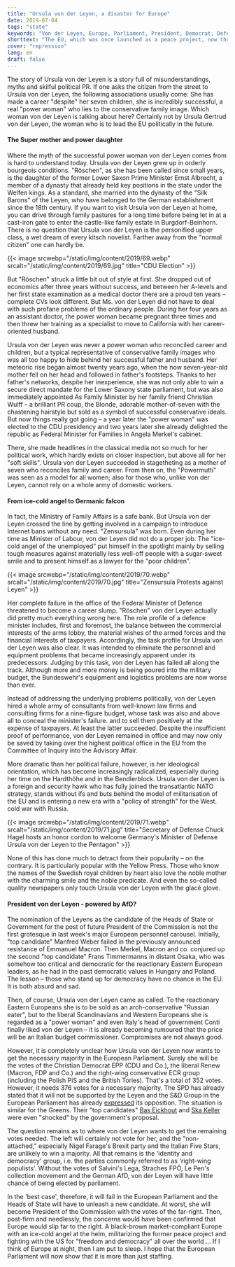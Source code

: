 ```yaml
---
title: "Ursula von der Leyen, a disaster for Europe"
date: 2019-07-04
tags: "state"
keywords: "Von der Leyen, Europe, Parliament, President, Democrat, Defense, USA, Nato, Bas Eickhout, S&D, SPD, Die Grünen, Ska Keller, Europe Parliament, Europe Commission, Germany"
shorttext: "The EU, which was once launched as a peace project, now threatens militarisation and the final metamorphosis of a project of the European elites."
cover: "repression"
lang: en
draft: false
---
```


The story of Ursula von der Leyen is a story full of misunderstandings, myths and skilful political PR. If one asks the citizen from the street to Ursula von der Leyen, the following associations usually come: She has made a career "despite" her seven children, she is incredibly successful, a real "power woman" who lies to the conservative family image. Which woman von der Leyen is talking about here? Certainly not by Ursula Gertrud von der Leyen, the woman who is to lead the EU politically in the future.

#### The Super mother and power daughter

Where the myth of the successful power woman von der Leyen comes from is hard to understand today. Ursula von der Leyen grew up in orderly bourgeois conditions. "Röschen", as she has been called since small years, is the daughter of the former Lower Saxon Prime Minister Ernst Albrecht, a member of a dynasty that already held key positions in the state under the Welfen kings. As a standard, she married into the dynasty of the "Silk Barons" of the Leyen, who have belonged to the German establishment since the 18th century. If you want to visit Ursula von der Leyen at home, you can drive through family pastures for a long time before being let in at a cast-iron gate to enter the castle-like family estate in Burgdorf-Beinhorn. There is no question that Ursula von der Leyen is the personified upper class, a wet dream of every kitsch novelist. Farther away from the "normal citizen" one can hardly be.

{{< image srcwebp="/static/img/content/2019/69.webp" srcalt="/static/img/content/2019/69.jpg" title="CDU Election" >}}

But "Röschen" struck a little bit out of style at first. She dropped out of economics after three years without success, and between her A-levels and her first state examination as a medical doctor there are a proud ten years – complete CVs look different. But Ms. von der Leyen did not have to deal with such profane problems of the ordinary people. During her four years as an assistant doctor, the power woman became pregnant three times and then threw her training as a specialist to move to California with her career-oriented husband.

Ursula von der Leyen was never a power woman who reconciled career and children, but a typical representative of conservative family images who was all too happy to hide behind her successful father and husband. Her meteoric rise began almost twenty years ago, when the now seven-year-old mother fell on her head and followed in father's footsteps. Thanks to her father's networks, despite her inexperience, she was not only able to win a secure direct mandate for the Lower Saxony state parliament, but was also immediately appointed As Family Minister by her family friend Christian Wulff – a brilliant PR coup, the Blonde, adorable mother-of-seven with the chastening hairstyle but sold as a symbol of successful conservative ideals. But now things really got going – a year later the "power woman" was elected to the CDU presidency and two years later she already delighted the republic as Federal Minister for Families in Angela Merkel's cabinet.

There, she made headlines in the classical media not so much for her political work, which hardly exists on closer inspection, but above all for her "soft skills". Ursula von der Leyen succeeded in stagetheting as a mother of seven who reconciles family and career. From then on, the "Powermutti" was seen as a model for all women; also for those who, unlike von der Leyen, cannot rely on a whole army of domestic workers.

#### From ice-cold angel to Germanic falcon

In fact, the Ministry of Family Affairs is a safe bank. But Ursula von der Leyen crossed the line by getting involved in a campaign to introduce Internet bans without any need. "Zensursula" was born. Even during her time as Minister of Labour, von der Leyen did not do a proper job. The "ice-cold angel of the unemployed" put himself in the spotlight mainly by selling tough measures against materially less well-off people with a sugar-sweet smile and to present himself as a lawyer for the "poor children".

{{< image srcwebp="/static/img/content/2019/70.webp" srcalt="/static/img/content/2019/70.jpg" title="Zensursula Protests against Leyen" >}}

Her complete failure in the office of the Federal Minister of Defence threatened to become a career slump. "Röschen" von der Leyen actually did pretty much everything wrong here. The role profile of a defence minister includes, first and foremost, the balance between the commercial interests of the arms lobby, the material wishes of the armed forces and the financial interests of taxpayers. Accordingly, the task profile for Ursula von der Leyen was also clear. It was intended to eliminate the personnel and equipment problems that became increasingly apparent under its predecessors. Judging by this task, von der Leyen has failed all along the track. Although more and more money is being poured into the military budget, the Bundeswehr's equipment and logistics problems are now worse than ever.

Instead of addressing the underlying problems politically, von der Leyen hired a whole army of consultants from well-known law firms and consulting firms for a nine-figure budget, whose task was also and above all to conceal the minister's failure. and to sell them positively at the expense of taxpayers. At least the latter succeeded. Despite the insufficient proof of performance, von der Leyen remained in office and may now only be saved by taking over the highest political office in the EU from the Committee of Inquiry into the Advisory Affair.

More dramatic than her political failure, however, is her ideological orientation, which has become increasingly radicalized, especially during her time on the Hardthöhe and in the Bendlerblock. Ursula von der Leyen is a foreign and security hawk who has fully joined the transatlantic NATO strategy, stands without ifs and buts behind the model of militarisation of the EU and is entering a new era with a "policy of strength" for the West. cold war with Russia.

{{< image srcwebp="/static/img/content/2019/71.webp" srcalt="/static/img/content/2019/71.jpg" title="Secretary of Defense Chuck Hagel hosts an honor cordon to welcome Germany's Minister of Defense Ursula von der Leyen to the Pentagon" >}}

None of this has done much to detract from their popularity – on the contrary. It is particularly popular with the Yellow Press. Those who know the names of the Swedish royal children by heart also love the noble mother with the charming smile and the noble predicate. And even the so-called quality newspapers only touch Ursula von der Leyen with the glacé glove.

#### President von der Leyen - powered by AfD?

The nomination of the Leyens as the candidate of the Heads of State or Government for the post of future President of the Commission is not the first grotesque in last week's major European personnel carousel. Initially, "top candidate" Manfred Weber failed in the previously announced resistance of Emmanuel Macron. Then Merkel, Macron and co. conjured up the second "top candidate" Frans Timmermanns in distant Osaka, who was somehow too critical and democratic for the reactionary Eastern European leaders, as he had in the past democratic values in Hungary and Poland. The lesson – those who stand up for democracy have no chance in the EU. It is both absurd and sad.

Then, of course, Ursula von der Leyen came as called. To the reactionary Eastern Europeans she is to be sold as an arch-conservative "Russian eater", but to the liberal Scandinavians and Western Europeans she is regarded as a "power woman" and even Italy's head of government Conti finally liked von der Leyen – it is already becoming rumoured that the price will be an Italian budget commissioner. Compromises are not always good.

However, it is completely unclear how Ursula von der Leyen now wants to get the necessary majority in the European Parliament. Surely she will be the votes of the Christian Democrat EPP (CDU and Co.), the liberal Renew (Macron, FDP and Co.) and the right-wing conservative ECR group (including the Polish PiS and the British Tories). That's a total of 352 votes. However, it needs 376 votes for a necessary majority. The SPD has already stated that it will not be supported by the Leyen and the S&D Group in the European Parliament has already [expressed](https://www.socialistsanddemocrats.eu/newsroom/sd-leader-iratxe-garcia-proposal-council-deeply-disappointing "S&D leader Iratxe García: The proposal from the Council is deeply disappointing") its opposition. The situation is similar for the Greens. Their "top candidates" [Bas Eickhout](https://twitter.com/BasEickhout/status/1146108209532407814 "Bas Eickhout on Twitter") and [Ska Keller](https://twitter.com/StefanLeifert/status/1146124229844307974 "The green hypocrites are shocked.") were even "shocked" by the government's proposal.

The question remains as to where von der Leyen wants to get the remaining votes needed. The left will certainly not vote for her, and the "non-attached," especially Nigel Farage's Brexit party and the Italian Five Stars, are unlikely to win a majority. All that remains is the 'identity and democracy' group, i.e. the parties commonly referred to as 'right-wing populists'. Without the votes of Salvini's Lega, Straches FPÖ, Le Pen's collection movement and the German AfD, von der Leyen will have little chance of being elected by parliament.

In the 'best case', therefore, it will fail in the European Parliament and the Heads of State will have to unleash a new candidate. At worst, she will become President of the Commission with the votes of the far-right. Then, post-firm and needlessly, the concerns would have been confirmed that Europe would slip far to the right. A black-brown market-compliant Europe with an ice-cold angel at the helm, militarizing the former peace project and fighting with the US for "freedom and democracy" all over the world ... If I think of Europe at night, then I am put to sleep. I hope that the European Parliament will now show that it is more than just staffing.
